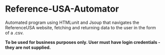 # Reference-USA-Automator

Automated program using HTMLunit and Jsoup that navigates the ReferenceUSA website, fetching and returning data to the user in the form of a .csv.

**To be used for business purposes only. User must have login credentials - they are not supplied.** 
